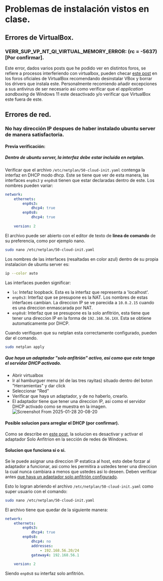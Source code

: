 # Problemas de instalación vistos en clase.

## Errores de VirtualBox.
### VERR_SUP_VP_NT_QI_VIRTUAL_MEMORY_ERROR: (rc = -5637) [Por confirmar].
Este error, dados varios posts que he podido ver en distintos foros, se refiere a procesos interferiendo con virtualbox, pueden checar [este post](https://forums.virtualbox.org/viewtopic.php?t=110746) en los foros oficiales de VirtualBox recomendando desinstalar VBox y borrar los drivers que instala este.
Personalmente recomiendo añadir excepciones a sus antivirus de ser necesario asi como verificar que el _application sandboxing_ de Windows 11 este desactivado y/o verificar que VirtualBox este fuera de este.

## Errores de red.
### No hay dirección IP despues de haber instalado ubuntu server de manera satisfactoria.

#### Previa verificación:

##### Dentro de ubuntu server, la interfaz debe estar incluida en netplan.
Verificar que el archivo `/etc/netplan/50-cloud-init.yaml` contenga la interfaz en DHCP modo dhcp. Este se tiene que ver de esta manera, las interfaces `enp0s3` y `enp0s8` tienen que estar declaradas dentro de este. Los nombres pueden variar:
```yaml
network:
    ethernets:
        enp0s3:
            dhcp4: true
        enp0s8:
            dhcp4: true
            
    version: 2
```

El archivo puede ser abierto con el editor de texto de **linea de comando** de su preferencia, como por ejemplo nano.
```sh
sudo nano /etc/netplan/50-cloud-init.yaml
```

Los nombres de las interfaces (resaltadas en color azul) dentro de su propia instalacion de ubuntu server es:
```sh
ip --color auto
```
Las interfaces pueden significar:
- `lo`: Intefaz loopback. Esta es la interfaz que representa a 'localhost'.
- `enp0s3`: Interfaz que se presupone es la NAT. Los nombres de estas interfaces cambian. La direccion IP se ve parecida a `10.0.2.15` cuando es una direccion enmascarada por NAT.
- `enp0s8`: Interfaz que se presupone es la solo anfitrión, esta tiene que tener una direccion IP en la forma de `192.168.56.1XX`. Esta se obtiene automaticamente por DHCP.

Cuando verifiquen que su netplan esta correctamente configurado, pueden dar el comando.
```sh
sudo netplan apply
```

##### Que haya un adaptador "solo anfitrión" activo, asi como que este tenga el servidor DHCP activado.
- Abrir virtualbox
- Ir al hamburguer menu (el de las tres rayitas) situado dentro del boton "Herramientas" y dar click
- Seleccionar "Red"
- Verificar que haya un adaptador, y de no haberlo, crearlo.
- El adaptador tiene que tener una direccion IP, asi como el servidor DHCP activado como se muestra en la imagen.
![Screenshot From 2025-01-28 20-08-20](https://github.com/user-attachments/assets/4f6906da-417f-42de-8aae-466cad74ab13)


#### Posible solucion para arreglar el DHCP (por confirmar).
Como se describe en [este post](https://forums.virtualbox.org/viewtopic.php?t=93035), la solucion es desactivar y activar el adaptador Solo Anfitrion en la sección de redes de Windows.

#### Solucion que funciona si o si.
Se le puede asignar una direccion IP estatica al host, esto debe forzar al adaptador a funcionar, asi como les permitira a ustedes tener una direccion la cual nunca cambiara a menos que ustedes asi lo deseen. Deben verificar antes [que haya un adaptador solo anfitrión configurado](#que-haya-un-adaptador-"solo-anfitrión"-activo,-asi-como-que-este-tenga-el-servidor-dhcp-activado.).

Esto lo logran abriendo el archivo `/etc/netplan/50-cloud-init.yaml` como super usuario con el comando:

```sh
sudo nano /etc/netplan/50-cloud-init.yaml
```

El archivo tiene que quedar de la siguiente manera:

```yaml
network:
    ethernets:
        enp0s3:
            dhcp4: true
        enp0s8:
            dhcp4: no
            addresses:
                - 192.168.56.20/24
            gateway4: 192.168.56.1
            
    version: 2
```

Siendo `enp0s8` su interfaz solo anfitrión.

